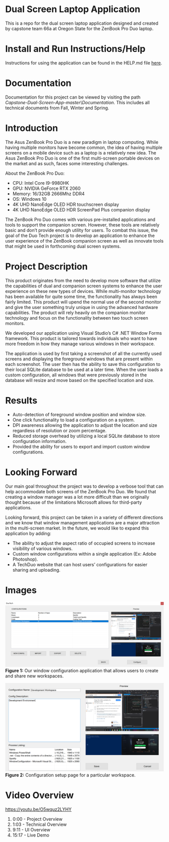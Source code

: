 # Dual Screen Laptop Application
This is a repo for the dual screen laptop application designed and created by
capstone team 66a at Oregon State for the ZenBook Pro Duo laptop.

# Install and Run Instructions/Help
Instructions for using the application can be found in the HELP.md file [here](https://github.com/roseg31/Capstone-Dual-Screen-App/blob/master/HELP.md). 

# Documentation
Documentation for this project can be viewed by visiting the path *Capstone-Dual-Screen-App-master\Documentation*. This includes all technical documents from Fall, Winter and Spring.

# Introduction
The Asus ZenBook Pro Duo is a new paradigm in laptop computing. While having multiple monitors have become common, the idea of having multiple screens on a mobile device such as a laptop is a relatively new idea. The Asus ZenBook Pro Duo is one of the first multi-screen portable devices on the market and as such, faces some interesting challenges. 

About the ZenBook Pro Duo:
* CPU: Intel Core I9-9980HK
* GPU: NVIDIA GeForce RTX 2060
* Memory: 16/32GB 2666Mhz DDR4
* OS: Windows 10
* 4K UHD NanoEdge OLED HDR touchscreen display
* 4K UHD NanoEdge OLED HDR ScreenPad Plus companion display

The ZenBook Pro Duo comes with various pre-installed applications and tools to support the companion screen. However, these tools are relatively basic and don’t provide enough utility for users. 
To combat this issue, the goal of the Duo Tech project is to develop an application to enhance the user experience of the ZenBook companion screen as well as innovate tools that might be used in forthcoming dual screen systems.

# Project Description
This product originates from the need to develop more software that utilize the capabilities of dual and companion screen systems to enhance the user experience on these new types of devices. While multi-monitor technology has been available for quite some time, the functionality has always been fairly limited. This product will upend the normal use of the second monitor and give the user something truly unique in using the advanced hardware capabilities. The product will rely heavily on the companion monitor technology and focus on the functionality between two touch screen monitors.

We developed our application using Visual Studio’s C# .NET Window Forms framework. This product is tailored towards individuals who want to have more freedom in how they manage various windows in their workspace. 

The application is used by first taking a screenshot of all the currently used screens and displaying the foreground windows that are present within each screenshot. The user then has the ability to save this configuration to their local SQLite database to be used at a later time. When the user loads a custom configuration, all windows that were previously stored in the database will resize and move based on the specified location and size.

# Results
* Auto-detection of foreground window position and window size.
* One click functionality to load a configuration on a system.
* DPI awareness allowing the application to adjust the location and size regardless of resolution or zoom percentage.
* Reduced storage overhead by utilizing a local SQLite database to store configuration information.
* Provided the ability for users to export and import custom window configurations.

# Looking Forward
Our main goal throughout the project was to develop a verbose tool that can help accommodate both screens of the ZenBook Pro Duo. We found that creating a window manager was a lot more difficult than we originally thought because of the limitations Microsoft allows for third-party applications. 

Looking forward, this project can be taken in a variety of different directions and we know that window management applications are a major attraction in the multi-screen market. In the future, we would like to expand this application by adding:

* The ability to adjust the aspect ratio of occupied screens to increase visibility of various windows.
* Custom window configurations within a single application (Ex: Adobe Photoshop).
* A TechDuo website that can host users’ configurations for easier sharing and uploading.

# Images
![Main Page for Window Configuration](Images/main.PNG)
**Figure 1:** Our window configuration application that allows users to create and share new workspaces.

![New Config Page for Window Configuration](Images/new_config.PNG)
**Figure 2:** Configuration setup page for a particular workspace.

# Video Overview

https://youtu.be/O5wquz2LYHY
1. 0:00 - Project Overview
2. 1:03 - Technical Overview
3. 9:11 - UI Overview
4. 15:17 - Live Demo
